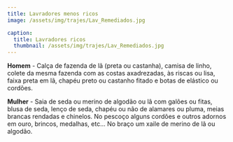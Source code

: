 ```yaml
---
title: Lavradores menos ricos
image: /assets/img/trajes/Lav_Remediados.jpg

caption:
  title: Lavradores ricos
  thumbnail: /assets/img/trajes/Lav_Remediados.jpg
---
```



**Homem** - Calça de fazenda de lã (preta ou castanha), camisa de linho, colete da mesma fazenda com as costas axadrezadas, às riscas ou lisa, faixa preta em lã, chapéu preto ou castanho fitado e botas de elástico ou cordões.

**Mulher** - Saia de seda ou merino de algodão ou lâ com galões ou fitas, blusa de seda, lenço de seda, chapéu ou não de alamares ou pluma, meias brancas rendadas e chinelos. No pescoço alguns cordões e outros adornos em ouro, brincos, medalhas, etc... No braço um xaile de merino de lã ou algodão.
